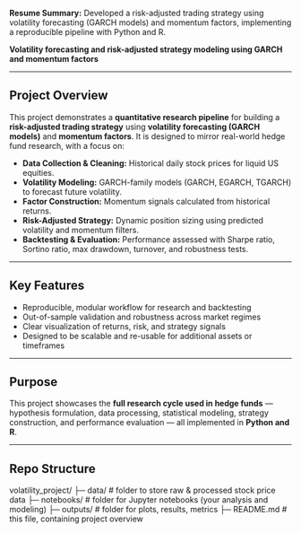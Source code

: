 **Resume Summary:** Developed a risk-adjusted trading strategy using volatility forecasting (GARCH models) and momentum factors, implementing a reproducible pipeline with Python and R.

**Volatility forecasting and risk-adjusted strategy modeling using GARCH and momentum factors**

---

## Project Overview
This project demonstrates a **quantitative research pipeline** for building a **risk-adjusted trading strategy** using **volatility forecasting (GARCH models)** and **momentum factors**. It is designed to mirror real-world hedge fund research, with a focus on:

- **Data Collection & Cleaning:** Historical daily stock prices for liquid US equities.
- **Volatility Modeling:** GARCH-family models (GARCH, EGARCH, TGARCH) to forecast future volatility.
- **Factor Construction:** Momentum signals calculated from historical returns.
- **Risk-Adjusted Strategy:** Dynamic position sizing using predicted volatility and momentum filters.
- **Backtesting & Evaluation:** Performance assessed with Sharpe ratio, Sortino ratio, max drawdown, turnover, and robustness tests.

---

## Key Features
- Reproducible, modular workflow for research and backtesting
- Out-of-sample validation and robustness across market regimes
- Clear visualization of returns, risk, and strategy signals
- Designed to be scalable and re-usable for additional assets or timeframes

---

## Purpose
This project showcases the **full research cycle used in hedge funds** — hypothesis formulation, data processing, statistical modeling, strategy construction, and performance evaluation — all implemented in **Python and R**.

---

## Repo Structure

volatility_project/
├─ data/       # folder to store raw & processed stock price data
├─ notebooks/  # folder for Jupyter notebooks (your analysis and modeling)
├─ outputs/    # folder for plots, results, metrics
├─ README.md   # this file, containing project overview

